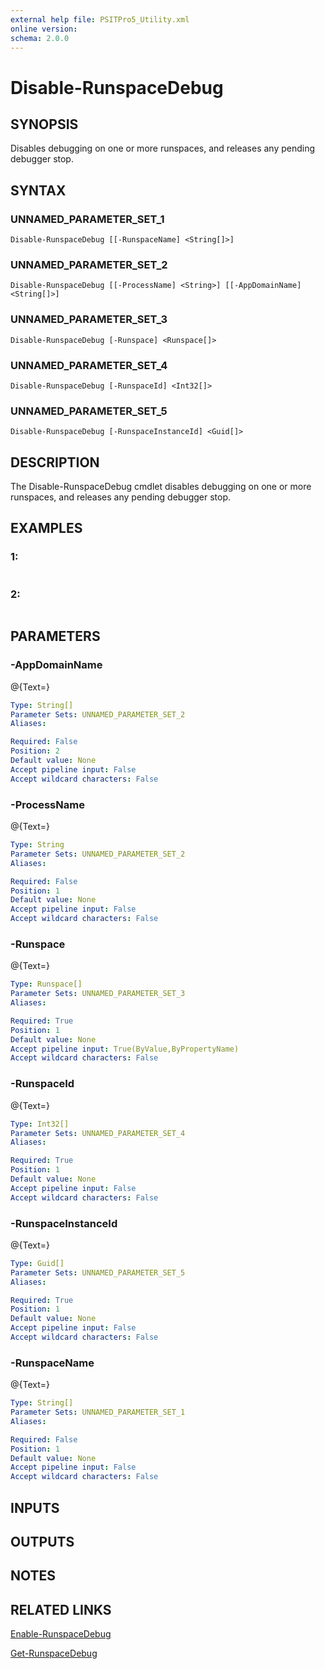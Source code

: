 ```yaml
---
external help file: PSITPro5_Utility.xml
online version: 
schema: 2.0.0
---
```


# Disable-RunspaceDebug
## SYNOPSIS
Disables debugging on one or more runspaces, and releases any pending debugger stop.

## SYNTAX

### UNNAMED_PARAMETER_SET_1
```
Disable-RunspaceDebug [[-RunspaceName] <String[]>]
```

### UNNAMED_PARAMETER_SET_2
```
Disable-RunspaceDebug [[-ProcessName] <String>] [[-AppDomainName] <String[]>]
```

### UNNAMED_PARAMETER_SET_3
```
Disable-RunspaceDebug [-Runspace] <Runspace[]>
```

### UNNAMED_PARAMETER_SET_4
```
Disable-RunspaceDebug [-RunspaceId] <Int32[]>
```

### UNNAMED_PARAMETER_SET_5
```
Disable-RunspaceDebug [-RunspaceInstanceId] <Guid[]>
```

## DESCRIPTION
The Disable-RunspaceDebug cmdlet disables debugging on one or more runspaces, and releases any pending debugger stop.

## EXAMPLES

### 1:
```

```

### 2:
```

```

## PARAMETERS

### -AppDomainName
@{Text=}

```yaml
Type: String[]
Parameter Sets: UNNAMED_PARAMETER_SET_2
Aliases: 

Required: False
Position: 2
Default value: None
Accept pipeline input: False
Accept wildcard characters: False
```

### -ProcessName
@{Text=}

```yaml
Type: String
Parameter Sets: UNNAMED_PARAMETER_SET_2
Aliases: 

Required: False
Position: 1
Default value: None
Accept pipeline input: False
Accept wildcard characters: False
```

### -Runspace
@{Text=}

```yaml
Type: Runspace[]
Parameter Sets: UNNAMED_PARAMETER_SET_3
Aliases: 

Required: True
Position: 1
Default value: None
Accept pipeline input: True(ByValue,ByPropertyName)
Accept wildcard characters: False
```

### -RunspaceId
@{Text=}

```yaml
Type: Int32[]
Parameter Sets: UNNAMED_PARAMETER_SET_4
Aliases: 

Required: True
Position: 1
Default value: None
Accept pipeline input: False
Accept wildcard characters: False
```

### -RunspaceInstanceId
@{Text=}

```yaml
Type: Guid[]
Parameter Sets: UNNAMED_PARAMETER_SET_5
Aliases: 

Required: True
Position: 1
Default value: None
Accept pipeline input: False
Accept wildcard characters: False
```

### -RunspaceName
@{Text=}

```yaml
Type: String[]
Parameter Sets: UNNAMED_PARAMETER_SET_1
Aliases: 

Required: False
Position: 1
Default value: None
Accept pipeline input: False
Accept wildcard characters: False
```

## INPUTS

## OUTPUTS

## NOTES

## RELATED LINKS

[Enable-RunspaceDebug](e4b83556-564c-4bc2-9e30-265e5a45a300)

[Get-RunspaceDebug](943a2a54-0255-4397-a7fa-cbcdbef1d857)

